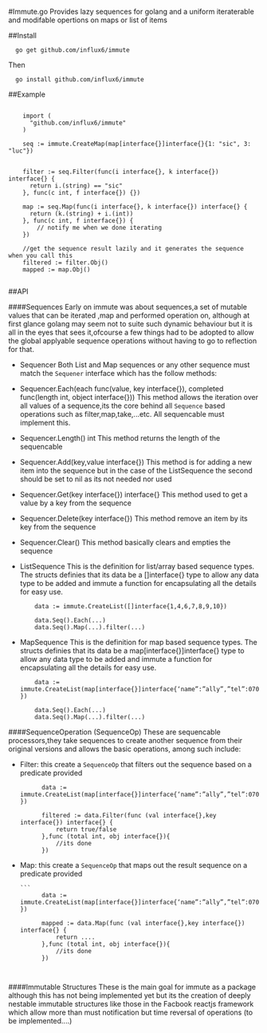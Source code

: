 #Immute.go
 Provides lazy sequences for golang and a uniform iteraterable and modifable opertions on maps or list of items

##Install

      go get github.com/influx6/immute

  Then

      go install github.com/influx6/immute

##Example

  ```

      import (
        "github.com/influx6/immute"
      )

      seq := immute.CreateMap(map[interface{}]interface{}{1: "sic", 3: "luc"})


      filter := seq.Filter(func(i interface{}, k interface{}) interface{} {
        return i.(string) == "sic"
      }, func(c int, f interface{}) {})

      map := seq.Map(func(i interface{}, k interface{}) interface{} {
        return (k.(string) + i.(int))
      }, func(c int, f interface{}) {
          // notify me when we done iterating
      })

      //get the sequence result lazily and it generates the sequence when you call this
      filtered := filter.Obj()
      mapped := map.Obj()


  ```

##API
    
####Sequences
  Early on immute was about sequences,a set of mutable values that can be iterated ,map and performed operation on, although at first glance golang may seem not to suite such dynamic behaviour but it is all in the eyes that sees it,ofcourse a few things had to be adopted to allow the global applyable sequence operations without having to go to reflection for that.

  -  Sequencer
      Both List and Map sequences or any other sequence must match the `Sequener` interface which has the follow methods:

  - Sequencer.Each(each func(value, key interface{}), completed func(length int, object interface{}))
      This method allows the iteration over all values of a sequence,its the core behind all `Sequence` based operations such as filter,map,take,...etc. All sequencable must implement this.

  - Sequencer.Length() int
      This method returns the length of the sequencable

  - Sequencer.Add(key,value interface{})
      This method is for adding a new item into the sequence but in the case of the ListSequence the second should be set to nil as its not needed nor used

  - Sequencer.Get(key interface{}) interface{}
     This method used to get a value by a key from the sequence

  - Sequencer.Delete(key interface{}) 
     This method remove an item by its key from the sequence

  - Sequencer.Clear()
     This method basically clears and empties the sequence
                
  - ListSequence
     This is the definition for list/array based sequence types. The structs definies that its data be a  []interface{} type to allow any data type to be added and immute a function for encapsulating all the details for easy use.

            data := immute.CreateList([]interface{1,4,6,7,8,9,10})
        
            data.Seq().Each(...)
            data.Seq().Map(...).filter(...)

  - MapSequence
    This is the definition for map based sequence types. The structs definies that its data be a  map[interface{}]interface{} type to allow any data type to be added and immute a function for encapsulating all the details for easy use.

            data := immute.CreateList(map[interface{}]interface{‘name”:”ally”,”tel”:07087723232 })
        
            data.Seq().Each(...)
            data.Seq().Map(...).filter(...)



####SequenceOperation (SequenceOp)
 These are sequencable processors,they take sequences to create another sequence from their original versions and allows the basic operations, among such include:

   - Filter: this create a  `SequenceOp` that filters out the sequence based on a predicate provided 
      
      ```
            data := immute.CreateList(map[interface{}]interface{‘name”:”ally”,”tel”:07087723232 })
        
            filtered := data.Filter(func (val interface{},key interface{}) interface{} {
                return true/false
            },func (total int, obj interface{}){
                //its done
            })
     ```

- Map: this create a  `SequenceOp` that maps out the result sequence on a predicate provided 
      
      ```
            data := immute.CreateList(map[interface{}]interface{‘name”:”ally”,”tel”:07087723232 })
        
            mapped := data.Map(func (val interface{},key interface{}) interface{} {
                return ....
            },func (total int, obj interface{}){
                //its done
            })
     ```


####Immutable Structures 
 These is the main goal for immute as a package although this has not being implemented yet but its the creation of deeply nestable immutable structures like those in the Facbook reactjs framework which allow more than must notification but time reversal of operations  (to be implemented....)




